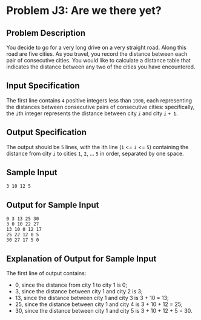 # Problem J3: Are we there yet? #
## Problem Description ##
You decide to go for a very long drive on a very straight road. Along this road are five cities. As you travel, you record the distance between each pair of consecutive cities. You would like to calculate a distance table that indicates the distance between any two of the cities you have encountered.
## Input Specification ##
The first line contains ```4``` positive integers less than ```1000```, each representing the distances between consecutive pairs of consecutive cities: specifically, the <i>```i```</i>th integer represents the distance between city <i>```i```</i> and city <i>```i```</i> ```+ 1```.
## Output Specification ##
The output should be ```5``` lines, with the ith line (```1``` <= <i>```i```</i> <= ```5```) containing the distance from city <i>```i```</i> to cities ```1```, ```2```, ... ```5``` in order,
separated by one space.
## Sample Input ##
```
3 10 12 5
```
## Output for Sample Input ##
```
0 3 13 25 30
3 0 10 22 27
13 10 0 12 17
25 22 12 0 5
30 27 17 5 0
```
## Explanation of Output for Sample Input ##
The first line of output contains:
* 0, since the distance from city 1 to city 1 is 0;
* 3, since the distance between city 1 and city 2 is 3;
* 13, since the distance between city 1 and city 3 is 3 + 10 = 13;
* 25, since the distance between city 1 and city 4 is 3 + 10 + 12 = 25;
* 30, since the distance between city 1 and city 5 is 3 + 10 + 12 + 5 = 30.
